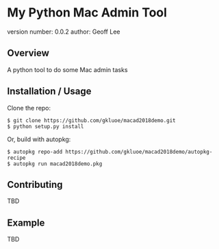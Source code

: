My Python Mac Admin Tool
===============================

version number: 0.0.2
author: Geoff Lee

Overview
--------

A python tool to do some Mac admin tasks

Installation / Usage
--------------------

Clone the repo:

    $ git clone https://github.com/gkluoe/macad2018demo.git
    $ python setup.py install

Or, build with autopkg:

    $ autopkg repo-add https://github.com/gkluoe/macad2018demo/autopkg-recipe
    $ autopkg run macad2018demo.pkg

    
Contributing
------------

TBD

Example
-------

TBD
